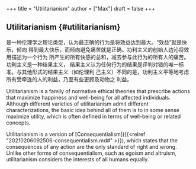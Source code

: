 +++
title = "Utilitarianism"
author = ["Max"]
draft = false
+++

## Utilitarianism {#utilitarianism}

是一种伦理学之理论类型，认为最正确的行为是将效益达到最大。“效益”就是快乐，倾向
得到最大快乐，而倾向避免痛苦就是正确。功利主义的创始人边沁将效用描述为一个行为
所产生的所有快感的总和，减去参与此行为的所有人的痛苦。功利主义是一种结果主义，
结果主义认为任何行为的结果是评判对错的唯一标准。与其他形式的结果主义（如伦理利
己主义）不同的是，功利主义平等地考虑所有受牵连的人的利益，乃至有些更顾及动物之
利益。

Utilitarianism is a family of normative ethical theories that prescribe
actions that maximize happiness and well-being for all affected
individuals. Although different varieties of utilitarianism admit
different characterizations, the basic idea behind all of them is to in some
sense maximize utility, which is often defined in terms of well-being or
related concepts.

Utilitarianism is a version of [Consequentialism]({{<relref "20210206092506-consequentialism.md#" >}}), which states that the
consequences of any action are the only standard of right and wrong. Unlike
other forms of consequentialism, such as egoism and altruism, utilitarianism
considers the interests of all humans equally.
